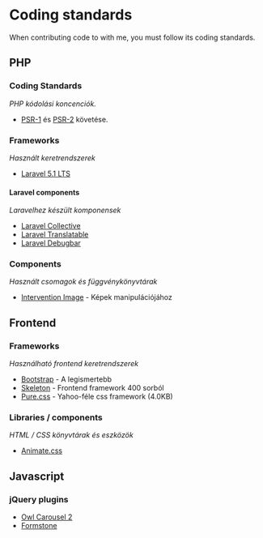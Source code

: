 # Coding standards
When contributing code to with me, you must follow its coding standards.

## PHP
### Coding Standards
*PHP kódolási koncenciók.*

* [PSR-1](http://www.php-fig.org/psr/psr-1/) és [PSR-2](http://www.php-fig.org/psr/psr-2/) követése.

### Frameworks
*Használt keretrendszerek*

* [Laravel 5.1 LTS](https://laravel.com/docs/5.1)

#### Laravel components
*Laravelhez készült komponensek*

* [Laravel Collective](https://laravelcollective.com/)
* [Laravel Translatable](https://github.com/dimsav/laravel-translatable)
* [Laravel Debugbar](https://github.com/barryvdh/laravel-debugbar)

### Components
*Használt csomagok és függvénykönyvtárak*

* [Intervention Image](http://image.intervention.io/) - Képek manipulációjához

## Frontend
### Frameworks
*Használható frontend keretrendszerek*

* [Bootstrap](http://getbootstrap.com/) - A legismertebb
* [Skeleton](http://getskeleton.com/) - Frontend framework 400 sorból
* [Pure.css](http://purecss.io/) - Yahoo-féle css framework (4.0KB)

### Libraries / components
*HTML / CSS könyvtárak és eszközök*

* [Animate.css](https://github.com/daneden/animate.css)

## Javascript

### jQuery plugins
* [Owl Carousel 2](https://github.com/smashingboxes/OwlCarousel2)
* [Formstone](https://formstone.it/)
